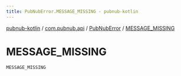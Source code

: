 ```yaml
---
title: PubNubError.MESSAGE_MISSING - pubnub-kotlin
---
```


[pubnub-kotlin](../../index.html) / [com.pubnub.api](../index.html) / [PubNubError](index.html) / [MESSAGE_MISSING](./-m-e-s-s-a-g-e_-m-i-s-s-i-n-g.html)

# MESSAGE_MISSING

`MESSAGE_MISSING`